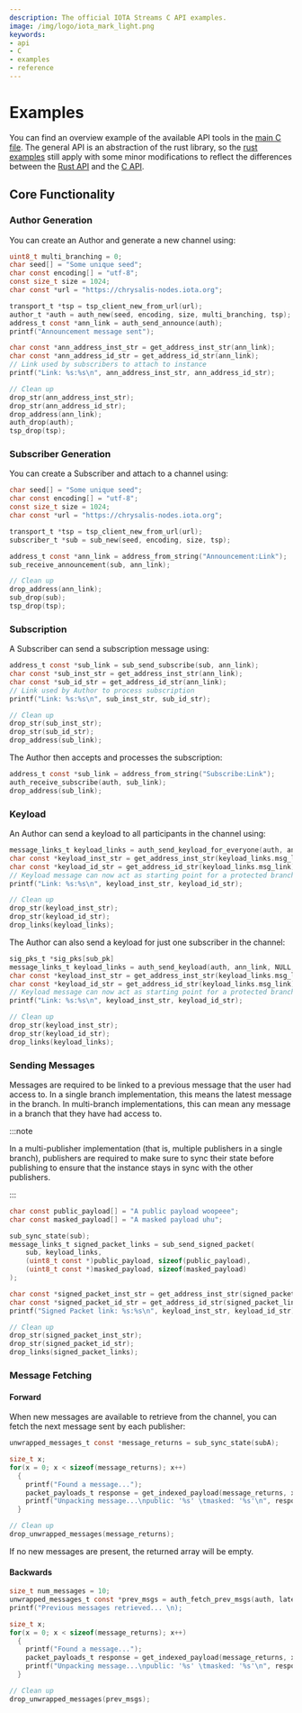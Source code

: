 ```yaml
---
description: The official IOTA Streams C API examples.
image: /img/logo/iota_mark_light.png
keywords:
- api
- C
- examples
- reference
---
```

# Examples

You can find an overview example of the available API tools in the [main C file](https://github.com/iotaledger/streams/blob/develop/bindings/c/main.c). The general API is an abstraction of the rust library, so the [rust examples](../rust/examples.md) still apply with some minor modifications to reflect the differences between the [Rust API](../rust/api_reference.md) and the [C API](api_reference.md).

## Core Functionality

### Author Generation

You can create an Author and generate a new channel using:

```c
uint8_t multi_branching = 0;
char seed[] = "Some unique seed";
char const encoding[] = "utf-8";
const size_t size = 1024;
char const *url = "https://chrysalis-nodes.iota.org";

transport_t *tsp = tsp_client_new_from_url(url);
author_t *auth = auth_new(seed, encoding, size, multi_branching, tsp);
address_t const *ann_link = auth_send_announce(auth);
printf("Announcement message sent");

char const *ann_address_inst_str = get_address_inst_str(ann_link);
char const *ann_address_id_str = get_address_id_str(ann_link);
// Link used by subscribers to attach to instance
printf("Link: %s:%s\n", ann_address_inst_str, ann_address_id_str);

// Clean up
drop_str(ann_address_inst_str);
drop_str(ann_address_id_str);
drop_address(ann_link);
auth_drop(auth);
tsp_drop(tsp);
```

### Subscriber Generation

You can create a Subscriber and attach to a channel using:

```c
char seed[] = "Some unique seed";
char const encoding[] = "utf-8";
const size_t size = 1024;
char const *url = "https://chrysalis-nodes.iota.org";

transport_t *tsp = tsp_client_new_from_url(url);
subscriber_t *sub = sub_new(seed, encoding, size, tsp);

address_t const *ann_link = address_from_string("Announcement:Link");
sub_receive_announcement(sub, ann_link);

// Clean up
drop_address(ann_link);
sub_drop(sub);
tsp_drop(tsp);
```

### Subscription

A Subscriber can send a subscription message using:

```c
address_t const *sub_link = sub_send_subscribe(sub, ann_link);
char const *sub_inst_str = get_address_inst_str(ann_link);
char const *sub_id_str = get_address_id_str(ann_link);
// Link used by Author to process subscription
printf("Link: %s:%s\n", sub_inst_str, sub_id_str);

// Clean up
drop_str(sub_inst_str);
drop_str(sub_id_str);
drop_address(sub_link);
```

The Author then accepts and processes the subscription: 
```c
address_t const *sub_link = address_from_string("Subscribe:Link");
auth_receive_subscribe(auth, sub_link);
drop_address(sub_link);
```

### Keyload

An Author can send a keyload to all participants in the channel using:

```c
message_links_t keyload_links = auth_send_keyload_for_everyone(auth, ann_link);
char const *keyload_inst_str = get_address_inst_str(keyload_links.msg_link);
char const *keyload_id_str = get_address_id_str(keyload_links.msg_link);
// Keyload message can now act as starting point for a protected branch
printf("Link: %s:%s\n", keyload_inst_str, keyload_id_str);

// Clean up
drop_str(keyload_inst_str);
drop_str(keyload_id_str);
drop_links(keyload_links);
```

The Author can also send a keyload for just one subscriber in the channel:

```c
sig_pks_t *sig_pks[sub_pk]
message_links_t keyload_links = auth_send_keyload(auth, ann_link, NULL, sig_pks);
char const *keyload_inst_str = get_address_inst_str(keyload_links.msg_link);
char const *keyload_id_str = get_address_id_str(keyload_links.msg_link);
// Keyload message can now act as starting point for a protected branch
printf("Link: %s:%s\n", keyload_inst_str, keyload_id_str);

// Clean up
drop_str(keyload_inst_str);
drop_str(keyload_id_str);
drop_links(keyload_links);
```

### Sending Messages

Messages are required to be linked to a previous message that the user had access to. In a single branch implementation, this means the latest message in the branch. In multi-branch implementations, this can mean any message in a branch that they have had access to.

:::note 

In a multi-publisher implementation (that is, multiple publishers in a single branch),
publishers are required to make sure to sync their state before publishing to ensure 
that the instance stays in sync with the other publishers.

:::

```c
char const public_payload[] = "A public payload woopeee";
char const masked_payload[] = "A masked payload uhu";

sub_sync_state(sub);
message_links_t signed_packet_links = sub_send_signed_packet(
    sub, keyload_links,
    (uint8_t const *)public_payload, sizeof(public_payload),
    (uint8_t const *)masked_payload, sizeof(masked_payload)
);

char const *signed_packet_inst_str = get_address_inst_str(signed_packet_links.msg_link);
char const *signed_packet_id_str = get_address_id_str(signed_packet_links.msg_link);
printf("Signed Packet link: %s:%s\n", keyload_inst_str, keyload_id_str);

// Clean up
drop_str(signed_packet_inst_str);
drop_str(signed_packet_id_str);
drop_links(signed_packet_links);
```

### Message Fetching 

#### Forward

When new messages are available to retrieve from the channel, you can fetch the next message sent by each publisher:
```c
unwrapped_messages_t const *message_returns = sub_sync_state(subA);

size_t x;
for(x = 0; x < sizeof(message_returns); x++)
  {
    printf("Found a message...");
    packet_payloads_t response = get_indexed_payload(message_returns, x);
    printf("Unpacking message...\npublic: '%s' \tmasked: '%s'\n", response.public_payload.ptr, response.masked_payload.ptr);
  }

// Clean up
drop_unwrapped_messages(message_returns);
```

If no new messages are present, the returned array will be empty.

#### Backwards  

```c
size_t num_messages = 10;
unwrapped_messages_t const *prev_msgs = auth_fetch_prev_msgs(auth, latest_msg_link, num_messages);
printf("Previous messages retrieved... \n);

size_t x;
for(x = 0; x < sizeof(message_returns); x++)
  {
    printf("Found a message...");
    packet_payloads_t response = get_indexed_payload(message_returns, x);
    printf("Unpacking message...\npublic: '%s' \tmasked: '%s'\n", response.public_payload.ptr, response.masked_payload.ptr);
  }

// Clean up
drop_unwrapped_messages(prev_msgs);
```

